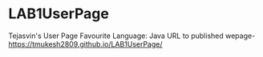 # LAB1UserPage
Tejasvin's User Page
Favourite Language: Java
URL to published wepage- https://tmukesh2809.github.io/LAB1UserPage/
